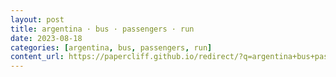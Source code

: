 ```yaml
---
layout: post
title: argentina · bus · passengers · run
date: 2023-08-18
categories: [argentina, bus, passengers, run]
content_url: https://papercliff.github.io/redirect/?q=argentina+bus+passengers+run&tbs=cdr:1,cd_min:8/17/2023,cd_max:8/19/2023
---
```

